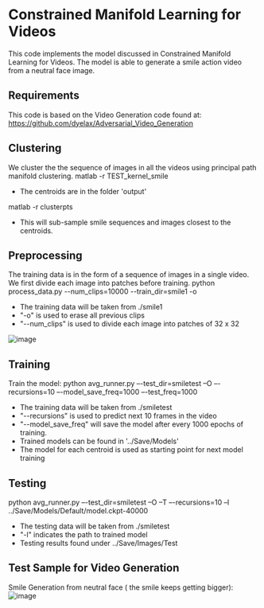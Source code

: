 Constrained Manifold Learning for Videos
===
This code implements the model discussed in Constrained Manifold Learning for Videos. The model is able to generate a smile action video from a neutral face image. 

Requirements
---
This code is based on the Video Generation code found at:
https://github.com/dyelax/Adversarial_Video_Generation

Clustering
---
We cluster the the sequence of images in all the videos using principal path manifold clustering. 
matlab -r TEST_kernel_smile
  - The centroids are in the folder 'output'

matlab -r clusterpts
  - This will sub-sample smile sequences and images closest to the centroids.

Preprocessing
---
The training data is in the form of a sequence of images in a single video. We first divide each image into patches before training.
python process_data.py --num_clips=10000 --train_dir=smile1 -o
  - The training data will be taken from ./smile1
  - "-o" is used to erase all previous clips
  - "--num_clips" is used to divide each image into patches of 32 x 32
  
![image](https://user-images.githubusercontent.com/29162185/80721007-0d454500-8b41-11ea-8dba-05c70fc474a4.png)

Training
---
Train the model:
python avg_runner.py –-test_dir=smiletest –O –-recursions=10 –-model_save_freq=1000 –-test_freq=1000

 - The training data will be taken from ./smiletest
 - "--recursions" is used to predict next 10 frames in the video
 - "--model_save_freq" will save the model after every 1000 epochs of training.
 - Trained models can be found in '../Save/Models'
 - The model for each centroid is used as starting point for next model training

Testing
---
python avg_runner.py –-test_dir=smiletest –O –T –-recursions=10 –l ../Save/Models/Default/model.ckpt-40000
 - The testing data will be taken from ./smiletest
 - "-l" indicates the path to trained model
 - Testing results found under ../Save/Images/Test

Test Sample for Video Generation
---
Smile Generation from neutral face ( the smile keeps getting bigger):
![image](https://user-images.githubusercontent.com/29162185/80721317-6a40fb00-8b41-11ea-8187-8a36370a64ca.png)

